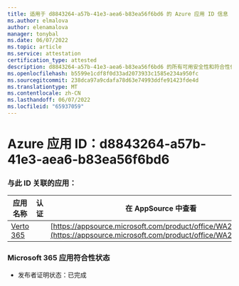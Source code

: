```yaml
---
title: 适用于 d8843264-a57b-41e3-aea6-b83ea56f6bd6 的 Azure 应用 ID 信息
ms.author: elmalova
author: elenamalova
manager: tonybal
ms.date: 06/07/2022
ms.topic: article
ms.service: attestation
certification_type: attested
description: d8843264-a57b-41e3-aea6-b83ea56f6bd6 的所有可用安全性和符合性信息。
ms.openlocfilehash: b5599e1cdf8f0d33ad2073933c1585e234a950fc
ms.sourcegitcommit: 238dca97a9cdafa78d63e74993ddfe91423fde4d
ms.translationtype: MT
ms.contentlocale: zh-CN
ms.lasthandoff: 06/07/2022
ms.locfileid: "65937059"
---
```

# <a name="azure-app-id-d8843264-a57b-41e3-aea6-b83ea56f6bd6"></a>Azure 应用 ID：d8843264-a57b-41e3-aea6-b83ea56f6bd6


### <a name="apps-associated-with-this-id"></a>与此 ID 关联的应用：
| **应用名称** | **认证** | **在 AppSource 中查看** |
|--------------|---------------|-----------------------|
| [Verto 365](../forward/WA200003230.md) |  | [https://appsource.microsoft.com/product/office/WA200003230](https://appsource.microsoft.com/product/office/WA200003230) |

### <a name="microsoft-365-app-compliance-status"></a>Microsoft 365 应用符合性状态
- 发布者证明状态：已完成

